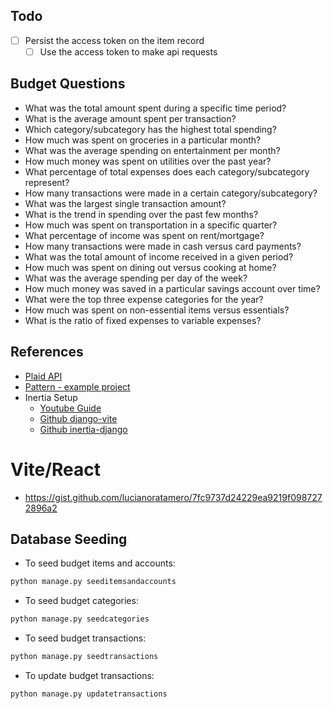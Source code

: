 ## Todo

- [ ] Persist the access token on the item record
  - [ ] Use the access token to make api requests

## Budget Questions

- What was the total amount spent during a specific time period?
- What is the average amount spent per transaction?
- Which category/subcategory has the highest total spending?
- How much was spent on groceries in a particular month?
- What was the average spending on entertainment per month?
- How much money was spent on utilities over the past year?
- What percentage of total expenses does each category/subcategory represent?
- How many transactions were made in a certain category/subcategory?
- What was the largest single transaction amount?
- What is the trend in spending over the past few months?
- How much was spent on transportation in a specific quarter?
- What percentage of income was spent on rent/mortgage?
- How many transactions were made in cash versus card payments?
- What was the total amount of income received in a given period?
- How much was spent on dining out versus cooking at home?
- What was the average spending per day of the week?
- How much money was saved in a particular savings account over time?
- What were the top three expense categories for the year?
- How much was spent on non-essential items versus essentials?
- What is the ratio of fixed expenses to variable expenses?

## References

- [Plaid API](https://plaid.com/docs/api/)
- [Pattern - example project](https://github.com/plaid/pattern)
- Inertia Setup
  - [Youtube Guide](https://www.youtube.com/watch?app=desktop&v=7LOwMd662Hw)
  - [Github django-vite](https://github.com/MrBin99/django-vite?tab=readme-ov-file#examples)
  - [Github inertia-django](https://github.com/inertiajs/inertia-django?tab=readme-ov-file)

# Vite/React

- https://gist.github.com/lucianoratamero/7fc9737d24229ea9219f0987272896a2

## Database Seeding

- To seed budget items and accounts:

```bash
python manage.py seeditemsandaccounts
```

- To seed budget categories:

```bash
python manage.py seedcategories
```

- To seed budget transactions:

```bash
python manage.py seedtransactions
```

- To update budget transactions:

```bash
python manage.py updatetransactions
```

